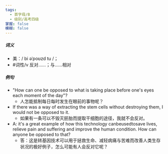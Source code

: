 ```yaml
---
tags:
  - 首字母/B
  - 级别/高考四级
掌握: false
模糊: false
---
```

##### 词义
- 美：/ bi əˈpoʊzd tu /；
- #词性/v  反对……；与……相对
##### 例句
- "How can one be opposed to what is taking place before one's eyes each moment of the day"?
	- 人怎能抵制每日每时发生在眼前的事物呢？
- If there was a way of extracting the stem cells without destroying them, I would not be opposed to it.
	- 如果有一条可以不毁灭胚胎而提取干细胞的途径，我就不会反对。
- A: it's a great example of how this technology canbeusedtosave lives, relieve pain and suffering and improve the human condition. How can anyone be opposed to that?
	- 答：这是转基因技术可以用于拯救生命、减轻病痛与苦难而改善人类生存状况的极好例子，怎么可能有人会反对它呢？
